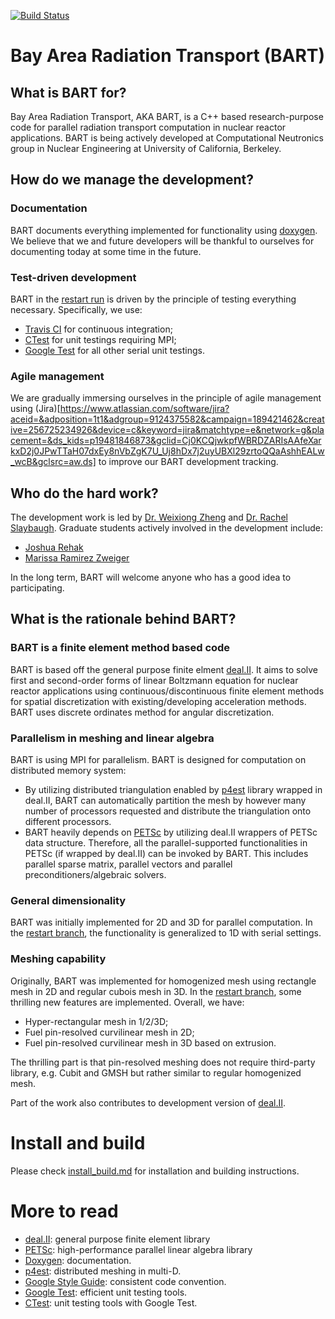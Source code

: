 [![Build Status](https://travis-ci.org/SlaybaughLab/BART.svg?branch=master)](https://travis-ci.org/SlaybaughLab/BART)

# Bay Area Radiation Transport (BART)
## What is BART for?
Bay Area Radiation Transport, AKA BART, is a C++ based research-purpose code for parallel radiation transport computation in nuclear reactor applications. BART is being actively developed at Computational Neutronics group in Nuclear Engineering at University of California, Berkeley.

## How do we manage the development?
### Documentation
BART documents everything implemented for functionality using [doxygen](http://www.stack.nl/~dimitri/doxygen/). We believe that we and future developers will be thankful to ourselves for documenting today at some time in the future. 

### Test-driven development
BART in the [restart run](https://github.com/SlaybaughLab/BART/tree/restart) is driven by the principle of testing everything necessary. Specifically, we use:
- [Travis CI](https://circleci.com/?utm_source=gnb&utm_medium=SEM&utm_campaign=SEM-gnb-400-Eng-ni&utm_content=SEM-gnb-400-Eng-ni-Travis_CI&gclid=Cj0KCQjwkpfWBRDZARIsAAfeXaqgCfU-RRPCdyxlvRTTGYw2qT31LlLfwIw_1OXVUw5gYvJSZhcHG9saAm_nEALw_wcB) for continuous integration;
- [CTest](https://cmake.org/Wiki/CMake/Testing_With_CTest) for unit testings requiring MPI;
- [Google Test](https://github.com/google/googletest) for all other serial unit testings.

### Agile management
We are gradually immersing ourselves in the principle of agile management using (Jira)[https://www.atlassian.com/software/jira?aceid=&adposition=1t1&adgroup=9124375582&campaign=189421462&creative=256725234926&device=c&keyword=jira&matchtype=e&network=g&placement=&ds_kids=p19481846873&gclid=Cj0KCQjwkpfWBRDZARIsAAfeXarkxD2j0JPwTTaH07dxEy8nVbZgK7U_Uj8hDx7j2uyUBXl29zrtoQQaAshhEALw_wcB&gclsrc=aw.ds] to improve our BART development tracking.

## Who do the hard work?
The development work is led by [Dr. Weixiong Zheng](https://github.com/weixiong-zheng-berkeley/) and [Dr. Rachel Slaybaugh](https://github.com/rachelslaybaugh). Graduate students actively involved in the development include:
- [Joshua Rehak](https://github.com/jsrehak/)
- [Marissa Ramirez Zweiger](https://github.com/mzweig/)

In the long term, BART will welcome anyone who has a good idea to participating.

## What is the rationale behind BART?
### BART is a finite element method based code
BART is based off the general purpose finite elment [deal.II](http://www.dealii.org/). It aims to solve first and second-order forms of linear Boltzmann equation for nuclear reactor applications using continuous/discontinuous finite element methods for spatial discretization with existing/developing acceleration methods. BART uses discrete ordinates method for angular discretization. 

### Parallelism in meshing and linear algebra
BART is using MPI for parallelism. BART is designed for computation on distributed memory system:
- By utilizing distributed triangulation enabled by [p4est](https://www.mcs.anl.gov/petsc/) library wrapped in deal.II, BART can automatically partition the mesh by however many number of processors requested and distribute the triangulation onto different processors.
- BART heavily depends on [PETSc](https://www.mcs.anl.gov/petsc/) by utilizing deal.II wrappers of PETSc data structure. Therefore, all the parallel-supported functionalities in PETSc (if wrapped by deal.II) can be invoked by BART. This includes parallel sparse matrix, parallel vectors and parallel preconditioners/algebraic solvers.

### General dimensionality
BART was initially implemented for 2D and 3D for parallel computation. In the [restart branch](https://github.com/SlaybaughLab/BART/tree/restart), the functionality is generalized to 1D with serial settings.

### Meshing capability
Originally, BART was implemented for homogenized mesh using rectangle mesh in 2D and regular cubois mesh in 3D. In the [restart branch](https://github.com/SlaybaughLab/BART/tree/restart), some thrilling new features are implemented. Overall, we have:
- Hyper-rectangular mesh in 1/2/3D;
- Fuel pin-resolved curvilinear mesh in 2D;
- Fuel pin-resolved curvilinear mesh in 3D based on extrusion.

The thrilling part is that pin-resolved meshing does not require third-party library, e.g. Cubit and GMSH but rather similar to regular homogenized mesh.

Part of the work also contributes to development version of [deal.II](http://www.dealii.org/).

# Install and build
Please check [install_build.md](https://github.com/SlaybaughLab/BART/blob/master/install_build.md) for installation and building instructions.

# More to read
- [deal.II](http://www.dealii.org/): general purpose finite element library
- [PETSc](https://www.mcs.anl.gov/petsc/): high-performance parallel linear algebra library
- [Doxygen](http://www.stack.nl/~dimitri/doxygen/): documentation.
- [p4est](http://www.p4est.org/): distributed meshing in multi-D.
- [Google Style Guide](https://google.github.io/styleguide/cppguide.html): consistent code convention.
- [Google Test](https://github.com/google/googletest): efficient unit testing tools.
- [CTest](https://cmake.org/Wiki/CMake/Testing_With_CTest): unit testing tools  with Google Test.
